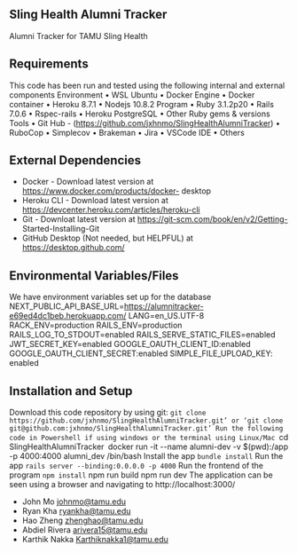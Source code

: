 ## Sling Health Alumni Tracker
Alumni Tracker for TAMU Sling Health


## Requirements
This code has been run and tested using the following internal and external
components
Environment
• WSL Ubuntu
• Docker Engine 
• Docker container 
• Heroku 8.7.1
• Nodejs 10.8.2
Program
• Ruby 3.1.2p20
• Rails 7.0.6
• Rspec-rails
• Heroku PostgreSQL
• Other Ruby gems & versions
Tools
• Git Hub - (https://github.com/jxhnmo/SlingHealthAlumniTracker)
• RuboCop
• Simplecov
• Brakeman
• Jira
• VSCode IDE
• Others


## External Dependencies
- Docker - Download latest version at https://www.docker.com/products/docker-
desktop
- Heroku CLI - Download latest version at
https://devcenter.heroku.com/articles/heroku-cli
- Git - Downloat latest version at https://git-scm.com/book/en/v2/Getting-
Started-Installing-Git
- GitHub Desktop (Not needed, but HELPFUL) at https://desktop.github.com/


## Environmental Variables/Files
We have environment variables set up for the database
NEXT_PUBLIC_API_BASE_URL=https://alumnitracker-e69ed4dc1beb.herokuapp.com/
LANG=en_US.UTF-8
RACK_ENV=production
RAILS_ENV=production
RAILS_LOG_TO_STDOUT=enabled
RAILS_SERVE_STATIC_FILES=enabled
JWT_SECRET_KEY=enabled
GOOGLE_OAUTH_CLIENT_ID:enabled
GOOGLE_OAUTH_CLIENT_SECRET:enabled
SIMPLE_FILE_UPLOAD_KEY: enabled 
## Installation and Setup
Download this code repository by using git:
`git clone https://github.com/jxhnmo/SlingHealthAlumniTracker.git’
or
‘git clone git@github.com:jxhnmo/SlingHealthAlumniTracker.git’
Run the following code in Powershell if using windows or the terminal using
Linux/Mac
`cd SlingHealthAlumniTracker`
`docker run -it --name alumni-dev -v $(pwd):/app -p 4000:4000 alumni_dev /bin/bash
Install the app
`bundle install`
Run the app
`rails server --binding:0.0.0.0 -p 4000`
Run the frontend of the program
`npm install`
npm run build
npm run dev
The application can be seen using a browser and navigating to
http://localhost:3000/


* John Mo johnmo@tamu.edu
* Ryan Kha ryankha@tamu.edu
* Hao Zheng zhenghao@tamu.edu
* Abdiel Rivera arivera15@tamu.edu
* Karthik Nakka Karthiknakka1@tamu.edu
